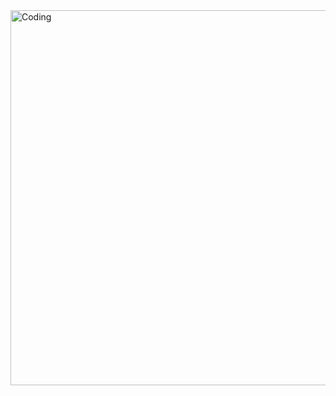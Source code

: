 <img align="center" alt="Coding" width="600" src="https://media.tumblr.com/tumblr_m486699b2o1r79k32.gif">

